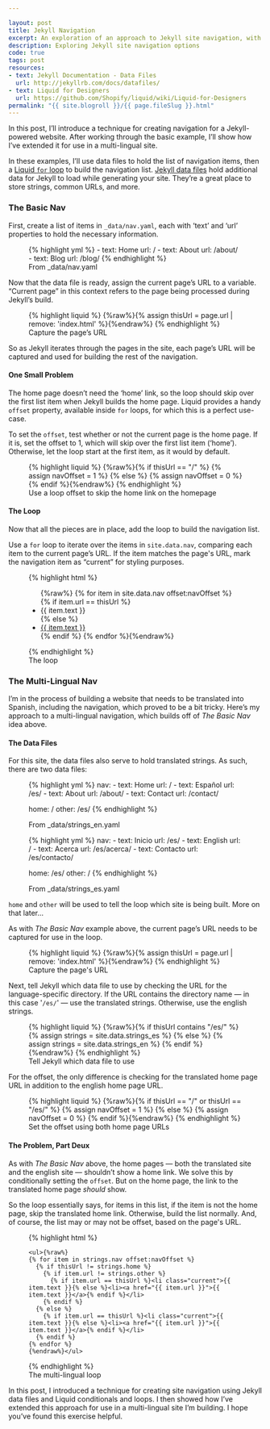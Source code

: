 ```yaml
---

layout: post
title: Jekyll Navigation
excerpt: An exploration of an approach to Jekyll site navigation, with an additional approach for multi-lingual sites.
description: Exploring Jekyll site navigation options
code: true
tags: post
resources:
- text: Jekyll Documentation - Data Files
  url: http://jekyllrb.com/docs/datafiles/
- text: Liquid for Designers
  url: https://github.com/Shopify/liquid/wiki/Liquid-for-Designers
permalink: "{{ site.blogroll }}/{{ page.fileSlug }}.html"
---
```



In this post, I&rsquo;ll introduce a technique for creating navigation for a Jekyll-powered website. After working through the basic example, I&rsquo;ll show how I&rsquo;ve extended it for use in a multi-lingual site.

In these examples, I&rsquo;ll use data files to hold the list of navigation items, then a [Liquid `for` loop](https://github.com/Shopify/liquid/wiki/Liquid-for-Designers#for-loops) to build the navigation list. [Jekyll data files](http://jekyllrb.com/docs/datafiles/) hold additional data for Jekyll to load while generating your site. They&rsquo;re a great place to store strings, common URLs, and more.

### The Basic Nav

First, create a list of items in <code class="path">_data/nav.yaml</code>, each with &lsquo;text&rsquo; and &lsquo;url&rsquo; properties to hold the necessary information.

<figure>
  {% highlight yml %}
  - text: Home
    url: /
  - text: About
    url: /about/
  - text: Blog
    url: /blog/
  {% endhighlight %}
  <figcaption>From _data/nav.yaml</figcaption>
</figure>

Now that the data file is ready, assign the current page&rsquo;s URL to a variable. &ldquo;Current page&rdquo; in this context refers to the page being processed during Jekyll&rsquo;s build.

<figure>
  {% highlight liquid %}
  {%raw%}{% assign thisUrl = page.url | remove: 'index.html' %}{%endraw%}
  {% endhighlight %}
  <figcaption>Capture the page&rsquo;s URL</figcaption>
</figure>

So as Jekyll iterates through the pages in the site, each page&rsquo;s URL will be captured and used for building the rest of the navigation.

#### One Small Problem

The home page doesn&rsquo;t need the &lsquo;home&rsquo; link, so the loop should skip over the first list item when Jekyll builds the home page. Liquid provides a handy `offset` property, available inside `for` loops, for which this is a perfect use-case.

To set the `offset`, test whether or not the current page is the home page. If it is, set the offset to 1, which will skip over the first list item (&lsquo;home&rsquo;). Otherwise, let the loop start at the first item, as it would by default.

<figure>
  {% highlight liquid %}
  {%raw%}{% if thisUrl == "/" %}
    {% assign navOffset = 1 %}
  {% else %}
    {% assign navOffset = 0 %}
  {% endif %}{%endraw%}
  {% endhighlight %}
  <figcaption>Use a loop offset to skip the home link on the homepage</figcaption>
</figure>

#### The Loop

Now that all the pieces are in place, add the loop to build the navigation list.

Use a `for` loop to iterate over the items in `site.data.nav`, comparing each item to the current page&rsquo;s URL. If the item matches the page's URL, mark the navigation item as &ldquo;current&rdquo; for styling purposes.

<figure>
  {% highlight html %}
  <nav role="navigation">
    <ul>{%raw%}
    {% for item in site.data.nav offset:navOffset %}
      {% if item.url == thisUrl %}
        <li class="current">{{ item.text }}</li>
      {% else %}
        <li><a href="{{ item.url }}">{{ item.text }}</a></li>
      {% endif %}
    {% endfor %}{%endraw%}
    </ul>
  </nav>
  {% endhighlight %}
  <figcaption>The loop</figcaption>
</figure>

### The Multi-Lingual Nav

I&rsquo;m in the process of building a website that needs to be translated into Spanish, including the navigation, which proved to be a bit tricky. Here&rsquo;s my approach to a multi-lingual navigation, which builds off of _The Basic Nav_ idea above.

#### The Data Files

For this site, the data files also serve to hold translated strings. As such, there are two data files:

<figure>
  {% highlight yml %}
  nav:
  - text: Home
    url: /
  - text: Espa&ntilde;ol
    url: /es/
  - text: About
    url: /about/
  - text: Contact
    url: /contact/

  home: /
  other: /es/
  {% endhighlight %}
  <figcaption>From _data/strings_en.yaml</figcaption>
</figure>

<figure>
  {% highlight yml %}
  nav:
  - text: Inicio
    url: /es/
  - text: English
    url: /
  - text: Acerca
    url: /es/acerca/
  - text: Contacto
    url: /es/contacto/

  home: /es/
  other: /
  {% endhighlight %}
  <figcaption>From _data/strings_es.yaml</figcaption>
</figure>

`home` and `other` will be used to tell the loop which site is being built. More on that later...

As with _The Basic Nav_ example above, the current page&rsquo;s URL needs to be captured for use in the loop.

<figure>
  {% highlight liquid %}
  {%raw%}{% assign thisUrl = page.url | remove: 'index.html' %}{%endraw%}
  {% endhighlight %}
  <figcaption>Capture the page's URL</figcaption>
</figure>

Next, tell Jekyll which data file to use by checking the URL for the language-specific directory. If the URL contains the directory name &mdash; in this case '<code class="path">/es/</code>' &mdash; use the translated strings. Otherwise, use the english strings.

<figure>
  {% highlight liquid %}
  {%raw%}{% if thisUrl contains "/es/" %}
    {% assign strings = site.data.strings_es %}
  {% else %}
    {% assign strings = site.data.strings_en %}
  {% endif %}{%endraw%}
  {% endhighlight %}
  <figcaption>Tell Jekyll which data file to use</figcaption>
</figure>

For the offset, the only difference is checking for the translated home page URL in addition to the english home page URL.

<figure>
  {% highlight liquid %}
  {%raw%}{% if thisUrl == "/" or thisUrl == "/es/" %}
    {% assign navOffset = 1 %}
  {% else %}
    {% assign navOffset = 0 %}
  {% endif %}{%endraw%}
  {% endhighlight %}
  <figcaption>Set the offset using both home page URLs</figcaption>
</figure>

#### The Problem, Part Deux

As with _The Basic Nav_ above, the home pages &mdash; both the translated site and the english site &mdash; shouldn&rsquo;t show a home link. We solve this by conditionally setting the `offset`. But on the home page, the link to the translated home page _should_ show.

So the loop essentially says, for items in this list, if the item is not the home page, skip the translated home link. Otherwise, build the list normally. And, of course, the list may or may not be offset, based on the page's URL.

<figure>
  {% highlight html %}
  <nav role="navigation">

    <ul>{%raw%}
    {% for item in strings.nav offset:navOffset %}
      {% if thisUrl != strings.home %}
        {% if item.url != strings.other %}
          {% if item.url == thisUrl %}<li class="current">{{ item.text }}{% else %}<li><a href="{{ item.url }}">{{ item.text }}</a>{% endif %}</li>
        {% endif %}
      {% else %}
        {% if item.url == thisUrl %}<li class="current">{{ item.text }}{% else %}<li><a href="{{ item.url }}">{{ item.text }}</a>{% endif %}</li>
      {% endif %}
    {% endfor %}
    {%endraw%}</ul>

  </nav>
  {% endhighlight %}
  <figcaption>The multi-lingual loop</figcaption>
</figure>

In this post, I introduced a technique for creating site navigation using Jekyll data files and Liquid conditionals and loops. I then showed how I&rsquo;ve extended this approach for use in a multi-lingual site I&rsquo;m building. I hope you&rsquo;ve found this exercise helpful.
